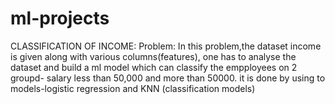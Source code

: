 # ml-projects
CLASSIFICATION OF INCOME:
Problem: In this problem,the dataset income is given along with various columns(features), one has to analyse the dataset and build a ml model which can classify the empployees on 2 groupd- salary less than 50,000 and more than 50000.
it is done by using to models-logistic regression and KNN (classification models)
